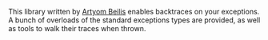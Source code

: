 This library written by [Artyom Beilis](https://github.com/artyom-beilis) enables backtraces on your exceptions. 
A bunch of overloads of the standard exceptions types are provided, as well as tools to walk their 
traces when thrown.
